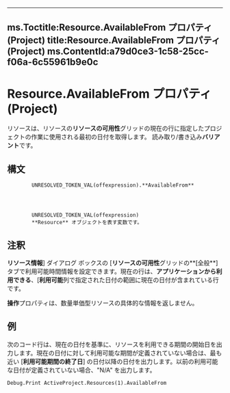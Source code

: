 

---
ms.Toctitle:Resource.AvailableFrom プロパティ (Project)
title:Resource.AvailableFrom プロパティ (Project)
ms.ContentId:a79d0ce3-1c58-25cc-f06a-6c55961b9e0c
---
# Resource.AvailableFrom プロパティ (Project)




リソースは、リソースの**リソースの可用性**グリッドの現在の行に指定したプロジェクトの作業に使用される最初の日付を取得します。 読み取り/書き込み**バリアント**です。

## 構文

            UNRESOLVED_TOKEN_VAL(offexpression).**AvailableFrom**




            UNRESOLVED_TOKEN_VAL(offexpression)
            **Resource** オブジェクトを表す変数です。



## 注釈
**リソース情報**] ダイアログ ボックスの [**リソースの可用性**グリッドの**[全般**] タブで利用可能時間情報を設定できます。現在の行は、**アプリケーションから利用できる**、[**利用可能**列で指定された日付の範囲に現在の日付が含まれている行です。



**操作**プロパティは、数量単価型リソースの具体的な情報を返しません。



## 例
次のコード行は、現在の日付を基準に、リソースを利用できる期間の開始日を出力します。現在の日付に対して利用可能な期間が定義されていない場合は、最も近い [**利用可能期間の終了日**] の日付以降の日付を出力します。以前の利用可能な日付が定義されていない場合、"N/A" を出力します。

```vba
Debug.Print ActiveProject.Resources(1).AvailableFrom
```





